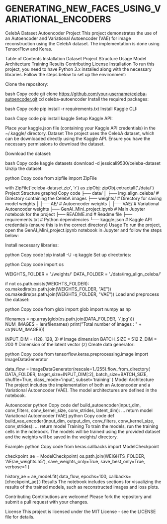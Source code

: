 # GENERATING_NEW_FACES_USING_VARIATIONAL_ENCODERS
CelebA Dataset Autoencoder Project
This project demonstrates the use of an Autoencoder and Variational Autoencoder (VAE) for image reconstruction using the CelebA dataset. The implementation is done using TensorFlow and Keras.

Table of Contents
Installation
Dataset
Project Structure
Usage
Model Architecture
Training
Results
Contributing
License
Installation
To run this project, you need to have Python 3.x installed along with the necessary libraries. Follow the steps below to set up the environment:

Clone the repository:

bash
Copy code
git clone https://github.com/your-username/celeba-autoencoder.git
cd celeba-autoencoder
Install the required packages:

bash
Copy code
pip install -r requirements.txt
Install Kaggle CLI:

bash
Copy code
pip install kaggle
Setup Kaggle API:

Place your kaggle.json file (containing your Kaggle API credentials) in the ~/.kaggle/ directory.
Dataset
The project uses the CelebA dataset, which can be downloaded directly using the Kaggle API. Ensure you have the necessary permissions to download the dataset.

Download the dataset:

bash
Copy code
kaggle datasets download -d jessicali9530/celeba-dataset
Unzip the dataset:

python
Copy code
from zipfile import ZipFile

with ZipFile('celeba-dataset.zip', 'r') as zipObj:
    zipObj.extractall('./data/')
Project Structure
graphql
Copy code
├── data/
│   ├── img_align_celeba/          # Directory containing the CelebA images
├── weights/                       # Directory for saving model weights
│   ├── AE/                        # Autoencoder weights
│   ├── VAE/                       # Variational Autoencoder weights
├── GenAI_Mini_project.ipynb       # Main Jupyter notebook for the project
├── README.md                      # Readme file
├── requirements.txt               # Python dependencies
└── kaggle.json                    # Kaggle API credentials (ensure this is in the correct directory)
Usage
To run the project, open the GenAI_Mini_project.ipynb notebook in Jupyter and follow the steps below:

Install necessary libraries:

python
Copy code
!pip install -U -q kaggle
Set up directories:

python
Copy code
import os

WEIGHTS_FOLDER = './weights/'
DATA_FOLDER = './data/img_align_celeba/'

if not os.path.exists(WEIGHTS_FOLDER):
    os.makedirs(os.path.join(WEIGHTS_FOLDER, "AE"))
    os.makedirs(os.path.join(WEIGHTS_FOLDER, "VAE"))
Load and preprocess the dataset:

python
Copy code
from glob import glob
import numpy as np

filenames = np.array(glob(os.path.join(DATA_FOLDER, '*/*.jpg')))
NUM_IMAGES = len(filenames)
print("Total number of images : " + str(NUM_IMAGES))

INPUT_DIM = (128, 128, 3)  # Image dimension
BATCH_SIZE = 512
Z_DIM = 200  # Dimension of the latent vector (z)
Create data generator:

python
Copy code
from tensorflow.keras.preprocessing.image import ImageDataGenerator

data_flow = ImageDataGenerator(rescale=1./255).flow_from_directory(
    DATA_FOLDER,
    target_size=INPUT_DIM[:2],
    batch_size=BATCH_SIZE,
    shuffle=True,
    class_mode='input',
    subset='training'
)
Model Architecture
The project includes the implementation of both an Autoencoder and a Variational Autoencoder (VAE). The model architectures are defined in the notebook.

Autoencoder
python
Copy code
def build_autoencoder(input_dim, conv_filters, conv_kernel_size, conv_strides, latent_dim):
    ...
    return model
Variational Autoencoder (VAE)
python
Copy code
def build_vae_encoder(input_dim, output_dim, conv_filters, conv_kernel_size, conv_strides):
    ...
    return model
Training
To train the models, run the training cells in the notebook. The models will be trained using the provided dataset and the weights will be saved in the weights/ directory.

Example:
python
Copy code
from keras.callbacks import ModelCheckpoint

checkpoint_ae = ModelCheckpoint(
    os.path.join(WEIGHTS_FOLDER, 'AE/ae_weights.h5'),
    save_weights_only=True,
    save_best_only=True,
    verbose=1
)

history_ae = ae_model.fit(
    data_flow,
    epochs=100,
    callbacks=[checkpoint_ae]
)
Results
The notebook includes sections for visualizing the results of the trained models, such as reconstructed images and loss plots.

Contributing
Contributions are welcome! Please fork the repository and submit a pull request with your changes.

License
This project is licensed under the MIT License - see the LICENSE file for details.
